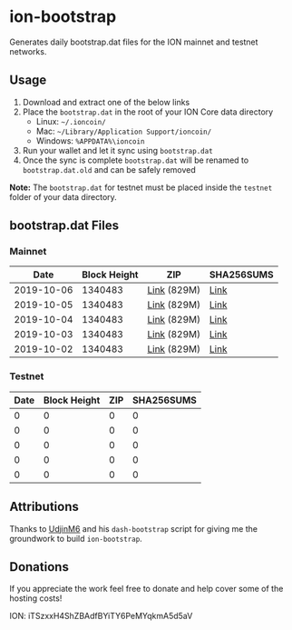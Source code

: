 # ion-bootstrap

Generates daily bootstrap.dat files for the ION mainnet and testnet networks.

## Usage

1. Download and extract one of the below links
2. Place the `bootstrap.dat` in the root of your ION Core data directory
    - Linux: `~/.ioncoin/`
    - Mac: `~/Library/Application Support/ioncoin/`
    - Windows: `%APPDATA%\ioncoin`
3. Run your wallet and let it sync using `bootstrap.dat`
4. Once the sync is complete `bootstrap.dat` will be renamed to `bootstrap.dat.old` and can be safely removed

**Note:** The `bootstrap.dat` for testnet must be placed inside the `testnet` folder of your data directory.

## bootstrap.dat Files

### Mainnet

|    Date    | Block Height | ZIP | SHA256SUMS |
| ---------- | ------------ | --- | ---------- |
| 2019-10-06 | 1340483 | [Link](https://s3-ap-southeast-2.amazonaws.com/ion-bootstrap/mainnet/2019-10-06/bootstrap.dat.zip) (829M) | [Link](https://s3-ap-southeast-2.amazonaws.com/ion-bootstrap/mainnet/2019-10-06/SHA256SUMS) |
| 2019-10-05 | 1340483 | [Link](https://s3-ap-southeast-2.amazonaws.com/ion-bootstrap/mainnet/2019-10-05/bootstrap.dat.zip) (829M) | [Link](https://s3-ap-southeast-2.amazonaws.com/ion-bootstrap/mainnet/2019-10-05/SHA256SUMS) |
| 2019-10-04 | 1340483 | [Link](https://s3-ap-southeast-2.amazonaws.com/ion-bootstrap/mainnet/2019-10-04/bootstrap.dat.zip) (829M) | [Link](https://s3-ap-southeast-2.amazonaws.com/ion-bootstrap/mainnet/2019-10-04/SHA256SUMS) |
| 2019-10-03 | 1340483 | [Link](https://s3-ap-southeast-2.amazonaws.com/ion-bootstrap/mainnet/2019-10-03/bootstrap.dat.zip) (829M) | [Link](https://s3-ap-southeast-2.amazonaws.com/ion-bootstrap/mainnet/2019-10-03/SHA256SUMS) |
| 2019-10-02 | 1340483 | [Link](https://s3-ap-southeast-2.amazonaws.com/ion-bootstrap/mainnet/2019-10-02/bootstrap.dat.zip) (829M) | [Link](https://s3-ap-southeast-2.amazonaws.com/ion-bootstrap/mainnet/2019-10-02/SHA256SUMS) |

### Testnet

|    Date    | Block Height | ZIP | SHA256SUMS |
| ---------- | ------------ | --- | ---------- |
| 0 | 0 | 0 | 0 |
| 0 | 0 | 0 | 0 |
| 0 | 0 | 0 | 0 |
| 0 | 0 | 0 | 0 |
| 0 | 0 | 0 | 0 |

## Attributions

Thanks to [UdjinM6](https://github.com/UdjinM6) and his `dash-bootstrap` script
for giving me the groundwork to build `ion-bootstrap`.

## Donations

If you appreciate the work feel free to donate and help cover some of the
hosting costs!

ION: iTSzxxH4ShZBAdfBYiTY6PeMYqkmA5d5aV

